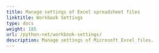 ```yaml
---
title: Manage settings of Excel spreadsheet files
linktitle: Workbook Settings
type: docs
weight: 185
url: /python-net/workbook-settings/
description: Manage settings of Microsoft Excel files.
---
```


